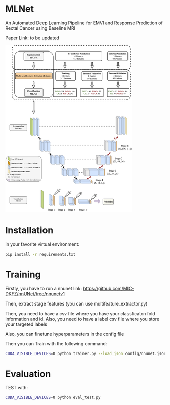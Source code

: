# MLNet
An Automated Deep Learning Pipeline for EMVI and Response Prediction of Rectal Cancer using Baseline MRI

Paper Link: to be updated


<img src="https://github.com/Liiiii2101/MLNet/blob/main/graphic_abstract.jpg" width="400" />



# Installation

in your favorite virtual environment:

```bash
pip install -r requirements.txt
```

# Training

Firstly, you have to run a nnunet link: https://github.com/MIC-DKFZ/nnUNet/tree/nnunetv1

Then, extract stage features (you can use multifeature_extractor.py)

Then, you need to have a csv file where you have your classficaton fold information and id. Also, you need to have a label csv file where you store your targeted labels

Also, you can finetune hyperparameters in the config file


Then you can Train with the following command:
```bash
CUDA_VISIBLE_DEVICES=0 python trainer.py --load_json config/nnunet.json 
```
# Evaluation
TEST with:
```bash
CUDA_VISIBLE_DEVICES=0 python eval_test.py 
```
